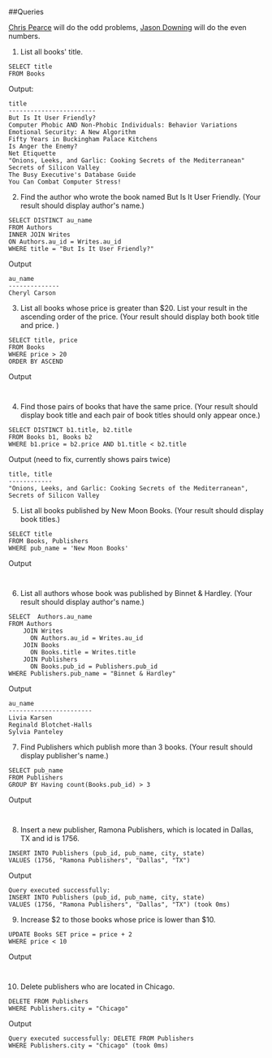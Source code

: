 ##Queries

[Chris Pearce](https://github.com/cp0153) will do the odd problems,
[Jason Downing](https://github.com/JasonD94/) will do the even numbers.

1. List all books' title.

```
SELECT title
FROM Books
```

Output:

```
title
------------------------
But Is It User Friendly?
Computer Phobic AND Non-Phobic Individuals: Behavior Variations
Emotional Security: A New Algorithm
Fifty Years in Buckingham Palace Kitchens
Is Anger the Enemy?
Net Etiquette
"Onions, Leeks, and Garlic: Cooking Secrets of the Mediterranean"
Secrets of Silicon Valley
The Busy Executive's Database Guide
You Can Combat Computer Stress!
```

2. Find the author who wrote the book named But Is It User Friendly.
(Your result should display author's name.)

```
SELECT DISTINCT au_name
FROM Authors
INNER JOIN Writes
ON Authors.au_id = Writes.au_id
WHERE title = "But Is It User Friendly?"
```

Output
```
au_name
--------------
Cheryl Carson
```

3. List all books whose price is greater than $20.
List your result in the ascending order of the price.
(Your result should display both book title and price. )

```
SELECT title, price
FROM Books
WHERE price > 20
ORDER BY ASCEND
```

Output
```


```

4. Find those pairs of books that have the same price.
(Your result should display book title and each pair of book titles
should only appear once.)

```
SELECT DISTINCT b1.title, b2.title
FROM Books b1, Books b2
WHERE b1.price = b2.price AND b1.title < b2.title
```

Output (need to fix, currently shows pairs twice)
```
title, title
------------
"Onions, Leeks, and Garlic: Cooking Secrets of the Mediterranean",
Secrets of Silicon Valley
```

5. List all books published by New Moon Books.
(Your result should display book titles.)

```
SELECT title
FROM Books, Publishers
WHERE pub_name = 'New Moon Books'
```

Output
```


```

6. List all authors whose book was published by Binnet & Hardley.
(Your result should display author's name.)

```
SELECT  Authors.au_name
FROM Authors
    JOIN Writes
      ON Authors.au_id = Writes.au_id
    JOIN Books
      ON Books.title = Writes.title
    JOIN Publishers
      ON Books.pub_id = Publishers.pub_id
WHERE Publishers.pub_name = "Binnet & Hardley"
```

Output
```
au_name
-----------------------
Livia Karsen
Reginald Blotchet-Halls
Sylvia Panteley
```

7. Find Publishers which publish more than 3 books.
(Your result should display publisher's name.)

```
SELECT pub_name
FROM Publishers
GROUP BY Having count(Books.pub_id) > 3
```

Output
```


```

8. Insert a new publisher, Ramona Publishers, which is located in Dallas, TX
and id is 1756.

```
INSERT INTO Publishers (pub_id, pub_name, city, state)
VALUES (1756, "Ramona Publishers", "Dallas", "TX")
```

Output
```
Query executed successfully:
INSERT INTO Publishers (pub_id, pub_name, city, state)
VALUES (1756, "Ramona Publishers", "Dallas", "TX") (took 0ms)
```

9. Increase $2 to those books whose price is lower than $10.

```
UPDATE Books SET price = price + 2
WHERE price < 10
```

Output
```


```

10. Delete publishers who are located in Chicago.

```
DELETE FROM Publishers
WHERE Publishers.city = "Chicago"

```

Output
```
Query executed successfully: DELETE FROM Publishers
WHERE Publishers.city = "Chicago" (took 0ms)
```
